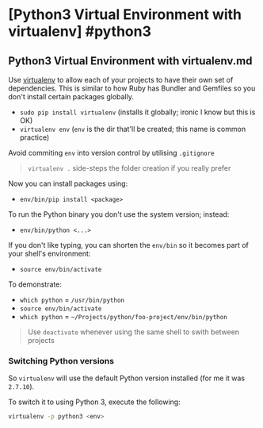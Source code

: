 # [Python3 Virtual Environment with virtualenv] #python3

## Python3 Virtual Environment with virtualenv.md

Use [virtualenv](https://virtualenv.pypa.io/en/latest/) to allow each of your projects to have their own set of dependencies. This is similar to how Ruby has Bundler and Gemfiles so you don't install certain packages globally.

- `sudo pip install virtualenv` (installs it globally; ironic I know but this is OK)
- `virtualenv env` (`env` is the dir that'll be created; this name is common practice)

Avoid commiting `env` into version control by utilising `.gitignore`

> `virtualenv .` side-steps the folder creation if you really prefer

Now you can install packages using:

- `env/bin/pip install <package>`

To run the Python binary you don't use the system version; instead:

- `env/bin/python <...>`

If you don't like typing, you can shorten the `env/bin` so it becomes part of your shell's environment:

- `source env/bin/activate`

To demonstrate:

- `which python` = `/usr/bin/python`
- `source env/bin/activate`
- `which python` = `~/Projects/python/foo-project/env/bin/python`

> Use `deactivate` whenever using the same shell to swith between projects

### Switching Python versions

So `virtualenv` will use the default Python version installed (for me it was `2.7.10`).

To switch it to using Python 3, execute the following:

```bash
virtualenv -p python3 <env>
```

